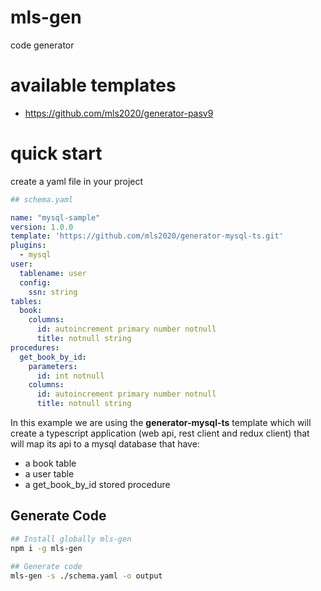 # mls-gen
code generator

# available templates
- https://github.com/mls2020/generator-pasv9

# quick start
create a yaml file in your project 
```yaml
## schema.yaml

name: "mysql-sample"
version: 1.0.0
template: 'https://github.com/mls2020/generator-mysql-ts.git'
plugins:
  - mysql
user:
  tablename: user
  config:
    ssn: string
tables:
  book: 
    columns:
      id: autoincrement primary number notnull
      title: notnull string
procedures:
  get_book_by_id: 
    parameters:
      id: int notnull
    columns:
      id: autoincrement primary number notnull
      title: notnull string
```
In this example we are using the __generator-mysql-ts__ template which will create a typescript application (web api, rest client and redux client) that will map its api to a mysql database that have:
- a book table
- a user table
- a get_book_by_id stored procedure

## Generate Code
```bash
## Install globally mls-gen
npm i -g mls-gen

## Generate code
mls-gen -s ./schema.yaml -o output 
```
